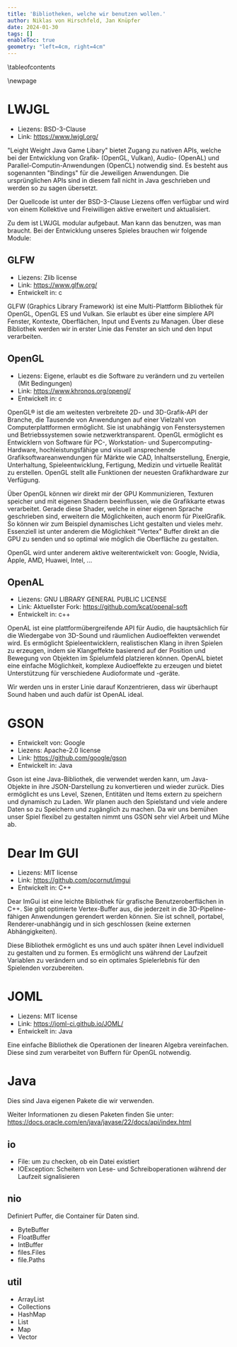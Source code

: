 ```yaml
---
title: 'Bibliotheken, welche wir benutzen wollen.'
author: Niklas von Hirschfeld, Jan Knüpfer
date: 2024-01-30
tags: []
enableToc: true
geometry: "left=4cm, right=4cm"
---
```


\tableofcontents

\newpage

# LWJGL

- Liezens: BSD-3-Clause 
- Link: <https://www.lwjgl.org/>

"Leight Weight Java Game Libary" bietet Zugang zu nativen APIs, welche bei der
Entwicklung von Grafik- (OpenGL, Vulkan), Audio- (OpenAL) und
Parallel-Computin-Anwendungen (OpenCL) notwendig sind. Es besteht aus
sogenannten "Bindings" für die Jeweiligen Anwendungen. Die ursprünglichen APIs
sind in diesem fall nicht in Java geschrieben und werden so zu sagen übersetzt.

Der Quellcode ist unter der BSD-3-Clause Liezens offen verfügbar und wird von
einem Kollektive und Freiwilligen aktive erweitert und aktualisiert.

Zu dem ist LWJGL modular aufgebaut. Man kann das benutzen, was man braucht. Bei
der Entwicklung unseres Spieles brauchen wir folgende Module:

## GLFW

- Liezens: Zlib license 
- Link: <https://www.glfw.org/>
- Entwickelt in: c

GLFW (Graphics Library Framework) ist eine Multi-Plattform Bibliothek für
OpenGL, OpenGL ES und Vulkan. Sie erlaubt es über eine simplere API Fenster,
Kontexte, Oberflächen, Input und Events zu Managen. Über diese Bibliothek
werden wir in erster Linie das Fenster an sich und den Input verarbeiten.


## OpenGL

- Liezens: Eigene, erlaubt es die Software zu verändern und zu verteilen (Mit Bedingungen)
- Link: <https://www.khronos.org/opengl/>
- Entwickelt in: c

OpenGL® ist die am weitesten verbreitete 2D- und 3D-Grafik-API der Branche, die
Tausende von Anwendungen auf einer Vielzahl von Computerplattformen ermöglicht.
Sie ist unabhängig von Fenstersystemen und Betriebssystemen sowie
netzwerktransparent. OpenGL ermöglicht es Entwicklern von Software für PC-,
Workstation- und Supercomputing-Hardware, hochleistungsfähige und visuell
ansprechende Grafiksoftwareanwendungen für Märkte wie CAD, Inhaltserstellung,
Energie, Unterhaltung, Spieleentwicklung, Fertigung, Medizin und virtuelle
Realität zu erstellen. OpenGL stellt alle Funktionen der neuesten
Grafikhardware zur Verfügung. 

Über OpenGL können wir direkt mir der GPU Kommunizieren, Texturen speicher und
mit eigenen Shadern beeinflussen, wie die Grafikkarte etwas verarbeitet. Gerade
diese Shader, welche in einer eigenen Sprache geschrieben sind, erweitern die
Möglichkeiten, auch enorm für PixelGrafik. So können wir zum Beispiel
dynamisches Licht gestalten und vieles mehr. Essenziell ist unter anderem die
Möglichkeit "Vertex" Buffer direkt an die GPU zu senden und so optimal wie
möglich die Oberfläche zu gestalten.

OpenGL wird unter anderem aktive weiterentwickelt von: Google, Nvidia, Apple,
AMD, Huawei, Intel, ...

## OpenAL

- Liezens: GNU LIBRARY GENERAL PUBLIC LICENSE
- Link: Aktuellster Fork: <https://github.com/kcat/openal-soft>
- Entwickelt in: c++

OpenAL ist eine plattformübergreifende API für Audio, die hauptsächlich für die
Wiedergabe von 3D-Sound und räumlichen Audioeffekten verwendet wird. Es
ermöglicht Spieleentwicklern, realistischen Klang in ihren Spielen zu erzeugen,
indem sie Klangeffekte basierend auf der Position und Bewegung von Objekten im
Spielumfeld platzieren können. OpenAL bietet eine einfache Möglichkeit,
komplexe Audioeffekte zu erzeugen und bietet Unterstützung für verschiedene
Audioformate und -geräte. 

Wir werden uns in erster Linie darauf Konzentrieren, dass wir überhaupt Sound
haben und auch dafür ist OpenAL ideal.

# GSON

- Entwickelt von: Google
- Liezens: Apache-2.0 license 
- Link: <https://github.com/google/gson>
- Entwickelt in: Java

Gson ist eine Java-Bibliothek, die verwendet werden kann, um Java-Objekte in
ihre JSON-Darstellung zu konvertieren und wieder zurück. Dies ermöglicht es uns
Level, Szenen, Entitäten und Items extern zu speichern und dynamisch zu Laden.
Wir planen auch den Spielstand und viele andere Daten so zu Speichern und
zugänglich zu machen. Da wir uns bemühen unser Spiel flexibel zu gestalten
nimmt uns GSON sehr viel Arbeit und Mühe ab.

# Dear Im GUI

- Liezens: MIT license 
- Link: <https://github.com/ocornut/imgui>
- Entwickelt in: C++

Dear ImGui ist eine leichte Bibliothek für grafische
Benutzeroberflächen in C++. Sie gibt optimierte Vertex-Buffer aus, die
jederzeit in die 3D-Pipeline-fähigen Anwendungen gerendert werden können. Sie ist
schnell, portabel, Renderer-unabhängig und in sich geschlossen (keine externen
Abhängigkeiten).

Diese Bibliothek ermöglicht es uns und auch später ihnen Level individuell zu
gestalten und zu formen. Es ermöglicht uns während der Laufzeit Variablen zu
verändern und so ein optimales Spielerlebnis für den Spielenden vorzubereiten.

# JOML

- Liezens: MIT license 
- Link: https://joml-ci.github.io/JOML/
- Entwickelt in: Java

Eine einfache Bibliothek die Operationen der linearen Algebra vereinfachen.
Diese sind zum verarbeitet von Buffern für OpenGL notwendig.

# Java

Dies sind Java eigenen Pakete die wir verwenden.

Weiter Informationen zu diesen Paketen finden Sie unter:
<https://docs.oracle.com/en/java/javase/22/docs/api/index.html>

## io

- File: um zu checken, ob ein Datei existiert
- IOException: Scheitern von Lese- und Schreiboperationen während der Laufzeit signalisieren

## nio

Definiert Puffer, die Container für Daten sind.

- ByteBuffer
- FloatBuffer
- IntBuffer
- files.Files
- file.Paths

## util

- ArrayList
- Collections
- HashMap
- List
- Map
- Vector
